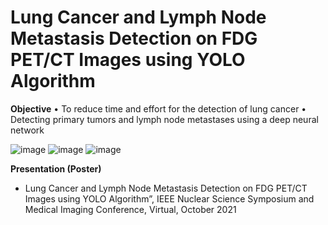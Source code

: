 # Lung Cancer and Lymph Node Metastasis Detection on FDG PET/CT Images using YOLO Algorithm

**Objective**
• To reduce time and effort for the detection of lung cancer
• Detecting primary tumors and lymph node metastases using a deep neural network

![image](https://user-images.githubusercontent.com/61612117/224949047-68f44e2f-d51d-4c55-be19-f5b5908b9141.png)
![image](https://user-images.githubusercontent.com/61612117/224949205-33e2c962-5d29-49b7-aed7-e57a13efc919.png)
![image](https://user-images.githubusercontent.com/61612117/224949279-3430e598-840d-4400-8480-baafd5c1e345.png)

**Presentation (Poster)**
- Lung Cancer and Lymph Node Metastasis Detection on FDG PET/CT Images using YOLO Algorithm”, IEEE Nuclear Science Symposium and Medical Imaging Conference, Virtual, October 2021
